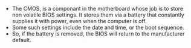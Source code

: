 - The CMOS, is a componant in the motherboard whose job is to store non volatile BIOS settings. It stores them via a battery that constantly supplies it with power, even when the computer is off.
- Some such settings include the date and time, or the boot sequence.
- So, if the battery is removed, the BIOS will return to the manufacturer default.